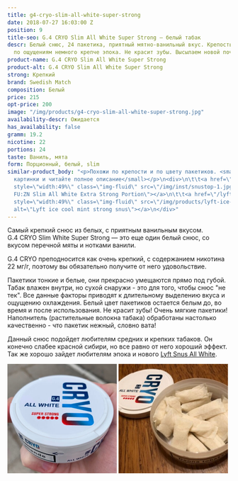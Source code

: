 ```yaml
---
title: g4-cryo-slim-all-white-super-strong
date: 2018-07-27 16:03:00 Z
position: 9
title-seo: G.4 CRYO Slim All White Super Strong — белый табак
descr: Белый снюс, 24 пакетика, приятный мятно-ванильный вкус. Крепость 22 мг никотина,
  по ощущениям немного крепче эпока. Не красит зубы. Высылаем новой почтой
product-name: G.4 CRYO Slim All White Super Strong
product-alt: G.4 CRYO Slim All White Super Strong
strong: Крепкий
brand: Swedish Match
composition: Белый
price: 215
opt-price: 200
image: "/img/products/g4-cryo-slim-all-white-super-strong.jpg"
availability-descr: Ожидается
has_availability: false
gramm: 19.2
nicotine: 22
portions: 24
taste: Ваниль, мята
form: Порционный, белый, slim
similar-product_body: "<p>Похожи по крепости и по цвету пакетиков. <small>Жмите на
  картинки и читайте полное описание</small></p>\n<div>\n\t\t<a href=\"/general-g4-slim-apple-white\"><img
  style=\"width:49%\" class=\"img-fluid\" src=\"/img/inst/snustop-1.jpg\" alt=\"G.4
  FU:ZN Slim All White Extra Strong Portion\"></a>\n\t\t<a href=\"/lyft-strong-ice-cool-mint-slim-all-white\"><img
  style=\"width:49%\" class=\"img-fluid\" src=\"/img/products/lyft-ice-cool-mint/lyft-ice-cool-mint.JPG\"
  alt=\"Lyft ice cool mint strong snus\"></a>\n</div>"
---
```


Самый крепкий снюс из белых, с приятным ванильным вкусом.<br>
G.4 CRYO Slim White Super Strong — это еще один белый снюс, со вкусом перечной мяты и нотками ванили.

G.4 CRYO преподносится как очень крепкий, с содержанием никотина 22 мг/г, поэтому вы обязательно получите от него удовольствие.

Пакетики тонкие и белые, они прекрасно умещаются прямо под губой. Табак влажен внутри, но сухой снаружи - это для того, чтобы снюс "не тек". Все данные факторы приводят к длительному выделению вкуса и ощущению охлаждения. Белый цвет пакетиков остается белым до, во время и после использования. Не красит зубы! Очень мягкие пакетики! Наполнитель (растительные волокна табака) обработаны настолько качественно - что пакетик нежный, словно вата!

Данный снюс подойдет любителям средних и крепких табаков. Он конечно слабее красной сибири, но все равно от него хороший эффект.
Так же хорошо зайдет любителям эпока и нового [Lyft Snus All White](/lyft-strong-ice-cool-mint-slim-all-white).

<div class="mb-2">
<img class="img-fluid" style="width:49%" src="/img/products/cryo/cryo-snus-g4.jpg" alt="G.4 CRYO Slim All White Super Strong - купить снюс">
<img class="img-fluid" style="width:49%" src="/img/products/cryo/g4cryo-snus.jpg" alt="Snus G.4 CRYO Slim All White Super Strong">
</div>
